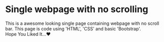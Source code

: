 # Single webpage with no scrolling
This is a awesome looking single page containing webpage with no scroll bar. This page is code using 'HTML', 'CSS' and basic 'Bootstrap'. <br/>
Hope You Liked It...❤️
